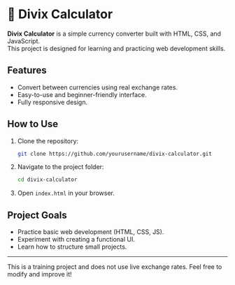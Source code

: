 # 🧮 Divix Calculator

**Divix Calculator** is a simple currency converter built with HTML, CSS, and JavaScript.  
This project is designed for learning and practicing web development skills.

## Features
- Convert between currencies using real exchange rates.
- Easy-to-use and beginner-friendly interface.
- Fully responsive design.

## How to Use
1. Clone the repository:
   ```bash
   git clone https://github.com/yourusername/divix-calculator.git
   ```

2. Navigate to the project folder:
   ```bash
   cd divix-calculator
   ```

3. Open `index.html` in your browser.

## Project Goals
- Practice basic web development (HTML, CSS, JS).
- Experiment with creating a functional UI.
- Learn how to structure small projects.

---

This is a training project and does not use live exchange rates. Feel free to modify and improve it!
